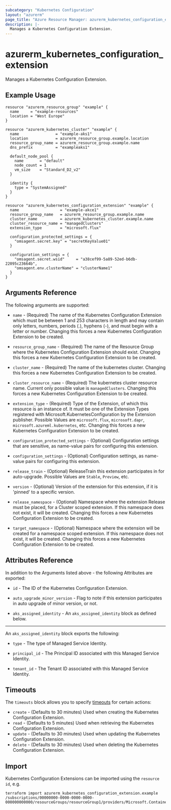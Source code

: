 ```yaml
---
subcategory: "Kubernetes Configuration"
layout: "azurerm"
page_title: "Azure Resource Manager: azurerm_kubernetes_configuration_extension"
description: |-
  Manages a Kubernetes Configuration Extension.
---
```


# azurerm_kubernetes_configuration_extension

Manages a Kubernetes Configuration Extension.

## Example Usage

```hcl
resource "azurerm_resource_group" "example" {
  name     = "example-resources"
  location = "West Europe"
}

resource "azurerm_kubernetes_cluster" "example" {
  name                = "example-aks1"
  location            = azurerm_resource_group.example.location
  resource_group_name = azurerm_resource_group.example.name
  dns_prefix          = "exampleaks1"

  default_node_pool {
    name       = "default"
    node_count = 1
    vm_size    = "Standard_D2_v2"
  }

  identity {
    type = "SystemAssigned"
  }
}

resource "azurerm_kubernetes_configuration_extension" "example" {
  name                  = "example-akce1"
  resource_group_name   = azurerm_resource_group.example.name
  cluster_name          = azurerm_kubernetes_cluster.example.name
  cluster_resource_name = "managedClusters"
  extension_type        = "microsoft.flux"

  configuration_protected_settings = {
    "omsagent.secret.key" = "secretKeyValue01"
  }

  configuration_settings = {
    "omsagent.secret.wsid"     = "a38cef99-5a89-52ed-b6db-22095c23664b",
    "omsagent.env.clusterName" = "clusterName1"
  }
}
```

## Arguments Reference

The following arguments are supported:

* `name` - (Required) The name of the Kubernetes Configuration Extension which must be between 1 and 253 characters in length and may contain only letters, numbers, periods (.), hyphens (-), and must begin with a letter or number. Changing this forces a new Kubernetes Configuration Extension to be created.

* `resource_group_name` - (Required) The name of the Resource Group where the Kubernetes Configuration Extension should exist. Changing this forces a new Kubernetes Configuration Extension to be created.

* `cluster_name` - (Required) The name of the kubernetes cluster. Changing this forces a new Kubernetes Configuration Extension to be created.

* `cluster_resource_name` - (Required) The kubernetes cluster resource name. Current only possible value is `managedClusters`. Changing this forces a new Kubernetes Configuration Extension to be created.

* `extension_type` - (Required) Type of the Extension, of which this resource is an instance of.  It must be one of the Extension Types registered with Microsoft.KubernetesConfiguration by the Extension publisher. Possible Values are `microsoft.flux`, `microsoft.dapr`, `microsoft.azureml.kubernetes`, etc. Changing this forces a new Kubernetes Configuration Extension to be created.

* `configuration_protected_settings` - (Optional) Configuration settings that are sensitive, as name-value pairs for configuring this extension.

* `configuration_settings` - (Optional) Configuration settings, as name-value pairs for configuring this extension.

* `release_train` - (Optional) ReleaseTrain this extension participates in for auto-upgrade. Possible Values are `Stable`, `Preview`, etc.

* `version` - (Optional) Version of the extension for this extension, if it is 'pinned' to a specific version.

* `release_namespace` - (Optional) Namespace where the extension Release must be placed, for a Cluster scoped extension.  If this namespace does not exist, it will be created. Changing this forces a new Kubernetes Configuration Extension to be created.

* `target_namespace` - (Optional) Namespace where the extension will be created for a namespace scoped extension.  If this namespace does not exist, it will be created. Changing this forces a new Kubernetes Configuration Extension to be created.

## Attributes Reference

In addition to the Arguments listed above - the following Attributes are exported:

* `id` - The ID of the Kubernetes Configuration Extension.

* `auto_upgrade_minor_version` - Flag to note if this extension participates in auto upgrade of minor version, or not.

* `aks_assigned_identity` - An `aks_assigned_identity` block as defined below.

---

An `aks_assigned_identity` block exports the following:

* `type` - The type of Managed Service Identity.

* `principal_id` - The Principal ID associated with this Managed Service Identity.

* `tenant_id` - The Tenant ID associated with this Managed Service Identity.

## Timeouts

The `timeouts` block allows you to specify [timeouts](https://www.terraform.io/docs/configuration/resources.html#timeouts) for certain actions:

* `create` - (Defaults to 30 minutes) Used when creating the Kubernetes Configuration Extension.
* `read` - (Defaults to 5 minutes) Used when retrieving the Kubernetes Configuration Extension.
* `update` - (Defaults to 30 minutes) Used when updating the Kubernetes Configuration Extension.
* `delete` - (Defaults to 30 minutes) Used when deleting the Kubernetes Configuration Extension.

## Import

Kubernetes Configuration Extensions can be imported using the `resource id`, e.g.

```shell
terraform import azurerm_kubernetes_configuration_extension.example /subscriptions/00000000-0000-0000-0000-000000000000/resourceGroups/resourceGroup1/providers/Microsoft.ContainerService/managedClusters/clusterName1/providers/Microsoft.KubernetesConfiguration/extensions/extension1
```
